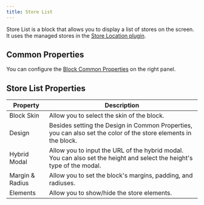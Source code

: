 ```yaml
---
title: Store List
---
```


Store List is a block that allows you to display a list of stores on the screen. It uses the managed stores in the [Store Location plugin](../PLUGINS/store-location).

## Common Properties

You can configure the [Block Common Properties](overview#block-common-properties) on the right panel.

## Store List Properties

| Property | Description |
| -------- | ----------- |
| Block Skin | Allow you to select the skin of the block. |
| Design | Besides setting the Design in Common Properties, you can also set the color of the store elements in the block. |
| Hybrid Modal | Allow you to input the URL of the hybrid modal. You can also set the height and select the height's type of the modal. |
| Margin & Radius | Allow you to set the block's margins, padding, and radiuses. |
| Elements | Allow you to show/hide the store elements. |
